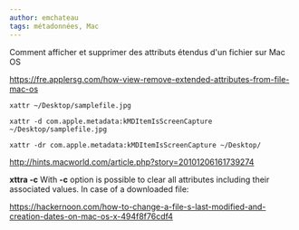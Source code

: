 ```yaml
---
author: emchateau
tags: métadonnées, Mac
---
```


Comment afficher et supprimer des attributs étendus d'un fichier sur Mac OS



https://fre.applersg.com/how-view-remove-extended-attributes-from-file-mac-os

```
xattr ~/Desktop/samplefile.jpg 
```

```
xattr -d com.apple.metadata:kMDItemIsScreenCapture ~/Desktop/samplefile.jpg
```

```
xattr -dr com.apple.metadata:kMDItemIsScreenCapture ~/Desktop/
```

http://hints.macworld.com/article.php?story=20101206161739274

**xttra -c**
With **-c** option is possible to clear all attributes including their associated values. In case of a downloaded file:



https://hackernoon.com/how-to-change-a-file-s-last-modified-and-creation-dates-on-mac-os-x-494f8f76cdf4